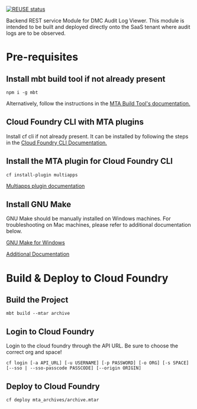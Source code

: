 [![REUSE status](https://api.reuse.software/badge/github.com/SAP-samples/digital-manufacturing-extension-samples)](https://api.reuse.software/info/github.com/SAP-samples/digital-manufacturing-extension-samples)

Backend REST service Module for DMC Audit Log Viewer. This module is intended to be built and deployed directly onto the SaaS tenant where audit logs are to be observed.

# Pre-requisites

## Install mbt build tool if not already present

`npm i -g mbt`

Alternatively, follow the instructions in the [MTA Build Tool's documentation.](https://sap.github.io/cloud-mta-build-tool/download/)

## Cloud Foundry CLI with MTA plugins

Install cf cli if not already present. It can be installed by following the steps in the [Cloud Foundry CLI Documentation.](https://github.com/cloudfoundry/cli#downloads)

## Install the MTA plugin for Cloud Foundry CLI

 `cf install-plugin multiapps`

[Multiapps plugin documentation](https://github.com/cloudfoundry/multiapps-cli-plugin/blob/master/README.md)

## Install GNU Make

GNU Make should be manually installed on Windows machines. For troubleshooting on Mac machines, please refer to additional documentation below.

[GNU Make for Windows](https://github.com/mbuilov/gnumake-windows)

[Additional Documentation](https://sap.github.io/cloud-mta-build-tool/makefile/)

# Build & Deploy to Cloud Foundry

## Build the Project

`mbt build --mtar archive`

## Login to Cloud Foundry 

Login to the cloud foundry through the API URL. 
Be sure to choose the correct org and space!

`cf login [-a API_URL] [-u USERNAME] [-p PASSWORD] [-o ORG] [-s SPACE] [--sso | --sso-passcode PASSCODE] [--origin ORIGIN]`

## Deploy to Cloud Foundry

`cf deploy mta_archives/archive.mtar`